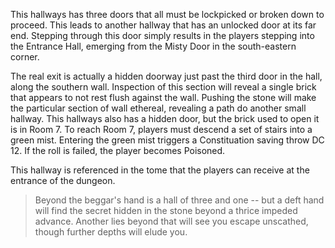 This hallways has three doors that all must be lockpicked or broken down to proceed. This leads to another hallway that has an unlocked door at its far end. Stepping through this door simply results in the players stepping into the Entrance Hall, emerging from the Misty Door in the south-eastern corner.

The real exit is actually a hidden doorway just past the third door in the hall, along the southern wall. Inspection of this section will reveal a single brick that appears to not rest flush against the wall. Pushing the stone will make the particular section of wall ethereal, revealing a path do another small hallway. This hallways also has a hidden door, but the brick used to open it is in Room 7.  To reach Room 7, players must descend a set of stairs into a green mist. Entering the green mist triggers a Constituation saving throw DC 12. If the roll is failed, the player becomes Poisoned.

This hallway is referenced in the tome that the players can receive at the entrance of the dungeon.

> Beyond the beggar's hand is a hall of three and one -- but a deft hand will find the secret hidden in the stone beyond a thrice impeded advance. Another lies beyond that will see you escape unscathed, though further depths will elude you.
